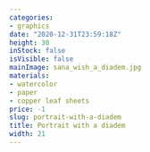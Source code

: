 ```yaml
---
categories:
- graphics
date: "2020-12-31T23:59:18Z"
height: 30
inStock: false
isVisible: false
mainImage: sana_wish_a_diadem.jpg
materials:
- watercolor
- paper
- copper leaf sheets
price: -1
slug: portrait-with-a-diadem
title: Portrait with a diadem
width: 21
---
```


